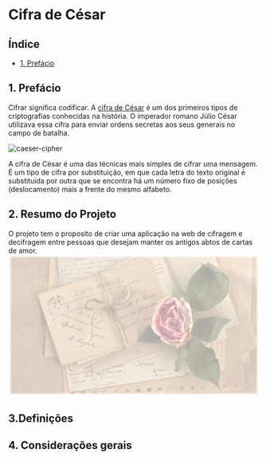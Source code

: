 # Cifra de César

## Índice

* [1. Prefácio](#1-prefácio)

## 1. Prefácio

Cifrar significa codificar. A [cifra de
César](https://pt.wikipedia.org/wiki/Cifra_de_C%C3%A9sar) é um dos primeiros
tipos de criptografias conhecidas na história. O imperador romano Júlio César
utilizava essa cifra para enviar ordens secretas aos seus generais no campo de
batalha.

![caeser-cipher](https://user-images.githubusercontent.com/11894994/60990999-07ffdb00-a320-11e9-87d0-b7c291bc4cd1.png)

A cifra de César é uma das técnicas mais simples de cifrar uma mensagem. É um
tipo de cifra por substituição, em que cada letra do texto original é
substituida por outra que se encontra há um número fixo de posições
(deslocamento) mais a frente do mesmo alfabeto.

## 2. Resumo do Projeto
O projeto tem o proposito de criar uma aplicação na web de cifragem e decifragem entre pessoas que desejam manter os antigos abtos de cartas de amor.
![cifras-do-amor](src/img.jpg)
## 3.Definições

## 4. Considerações gerais




